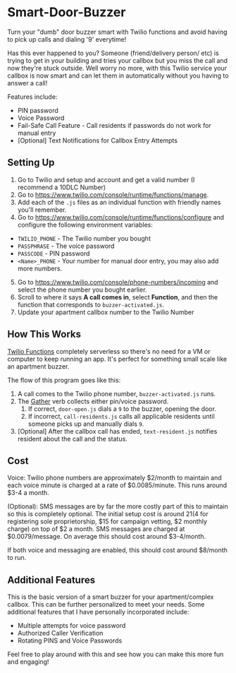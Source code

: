 # Smart-Door-Buzzer
Turn your "dumb" door buzzer smart with Twilio functions and avoid having to pick up calls and dialing '9' everytime!

Has this ever happened to you? Someone (friend/delivery person/ etc) is trying to get in your building and tries your callbox but you miss the call and now they're stuck outside. Well worry no more, with this Twilio service your callbox is now smart and can let them in automatically without you having to answer a call!

Features include:
* PIN password
* Voice Password
* Fail-Safe Call Feature - Call residents if passwords do not work for manual entry
* [Optional] Text Notifications for Callbox Entry Attempts

## Setting Up
1. Go to Twilio and setup and account and get a valid number (I recommend a 10DLC Number)
2. Go to https://www.twilio.com/console/runtime/functions/manage.
4. Add each of the `.js` files as an individual function with friendly names you'll remember.
5. Go to https://www.twilio.com/console/runtime/functions/configure and configure the following environment variables:
  * `TWILIO_PHONE` - The Twilio number you bought
  * `PASSPHRASE` - The voice password
  * `PASSCODE` - PIN password
  * `<Name>_PHONE` - Your number for manual door entry, you may also add more numbers.
5. Go to https://www.twilio.com/console/phone-numbers/incoming and select the phone number you bought earlier.
6. Scroll to where it says **A call comes in**, select **Function**, and then the function that corresponds to `buzzer-activated.js`.
7. Update your apartment callbox number to the Twilio Number

## How This Works
[Twilio Functions](https://www.twilio.com/functions) completely serverless so there's no need for a VM or computer to keep running an app. It's perfect for something small scale like an apartment buzzer. 

The flow of this program goes like this:

1. A call comes to the Twilio phone number, `buzzer-activated.js` runs.
1. The [Gather](https://www.twilio.com/docs/api/twiml/gather) verb collects either pin/voice password.
   1. If correct, `door-open.js` dials a `9` to the buzzer, opening the door.
   1. If incorrect, `call-residents.js` calls all applicable residents until someone picks up and manually dials `9`.
1. [Optional] After the callbox call has ended, `text-resident.js` notifies resident about the call and the status.

## Cost
Voice: Twilio phone numbers are approximately $2/month to maintain and each voice minute is charged at a rate of $0.0085/minute. This runs around $3-4 a month.

(Optional): SMS messages are by far the more costly part of this to maintain so this is completely optional. The initial setup cost is around $21 ($4 for registering sole proprietorship, $15 for campaign vetting, $2 monthly charge) on top of $2 a month. SMS messages are charged at $0.0079/message. On average this should cost around $3-4/month.

If both voice and messaging are enabled, this should cost around $8/month to run.

## Additional Features
This is the basic version of a smart buzzer for your apartment/complex callbox. This can be further personalized to meet your needs. Some additional features that I have personally incorporated include:
* Multiple attempts for voice password
* Authorized Caller Verification
* Rotating PINS and Voice Passwords

Feel free to play around with this and see how you can make this more fun and engaging!

